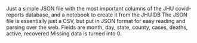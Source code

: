 Just a simple JSON file with the most important columns of the JHU covid-reports database, and a notebook to create it from the JHU DB
The JSON file is essentially just a CSV, but put in JSON format for easy reading and parsing over the web.
Fields are month, day, state, county, cases, deaths, active, recovered
Missing data is turned into 0.
